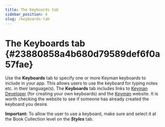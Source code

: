 ```yaml
---
title: The Keyboards tab
sidebar_position: 4
slug: /keyboards-tab
---
```


# The Keyboards tab {#23880858a4b680d79589def6f0a57fae}

Use the **Keyboards** tab to specify one or more Keyman keyboards to include in your app. This allows users to use the keyboard for typing notes etc. in their language(s). The **Keyboards** tab includes links to [Keyman Developer](https://keyman.com/developer) (for creating your own keyboards) and the [Keyman](https://keyman.com/) website. It is worth checking the website to see if someone has already created the keyboard you desire.

**Important:** To allow the user to use a keyboard, make sure and select it at the Book Collection level on the _**Styles**_ tab.

